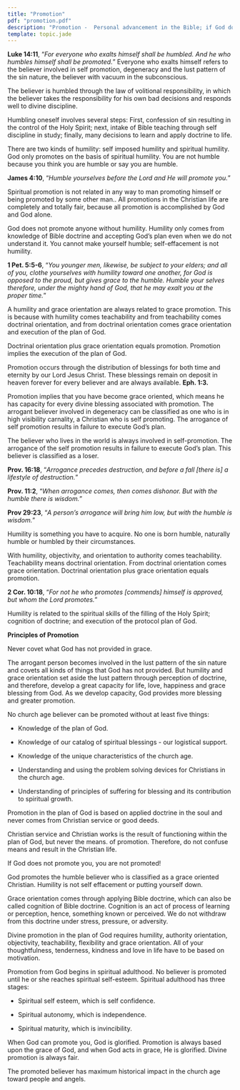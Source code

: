 ```yaml
---
title: "Promotion"
pdf: "promotion.pdf"
description: "Promotion -  Personal advancement in the Bible; if God does not promote you, you're not promoted!"
template: topic.jade
---
```


**Luke 14:11**, “_For everyone who exalts himself shall be humbled. And he who humbles himself shall be promoted._” Everyone who exalts himself refers to the believer involved in self promotion, degeneracy and the lust pattern of the sin nature, the believer with vacuum in the subconscious.

The believer is humbled through the law of volitional responsibility, in which the believer takes the responsibility for his own bad decisions and responds well to divine discipline.

Humbling oneself involves several steps: First, confession of sin resulting in the control of the Holy Spirit; next, intake of Bible teaching through self discipline in study; finally, many decisions to learn and apply doctrine to life.

There are two kinds of humility: self imposed humility and spiritual humility. God only promotes on the basis of spiritual humility. You are not humble because you think you are humble or say you are humble.

**James 4:10**, “_Humble yourselves before the Lord and He will promote you._”

Spiritual promotion is not related in any way to man promoting himself or being promoted by some other man.. All promotions in the Christian life are completely and totally fair, because all promotion is accomplished by God and God alone.

God does not promote anyone without humility. Humility only comes from knowledge of Bible doctrine and accepting God’s plan even when we do not understand it. You cannot make yourself humble; self-effacement is not humility.

**1 Pet. 5:5-6**, “_You younger men, likewise, be subject to your elders; and all of you, clothe yourselves with humility toward one another, for God is opposed to the proud, but gives grace to the humble. Humble your selves therefore, under the mighty hand of God, that he may exalt you at the proper time._”

A humility and grace orientation are always related to grace promotion. This is because with humility comes teachability and from teachability comes doctrinal orientation, and from doctrinal orientation comes grace orientation and execution of the plan of God.

Doctrinal orientation plus grace orientation equals promotion. Promotion implies the execution of the plan of God.

Promotion occurs through the distribution of blessings for both time and eternity by our Lord Jesus Christ. These blessings remain on deposit in heaven forever for every believer and are always available. **Eph. 1:3.**

Promotion implies that you have become grace oriented, which means he has capacity for every divine blessing associated with promotion. The arrogant believer involved in degeneracy can be classified as one who is in high visibility carnality, a Christian who is self promoting. The arrogance of self promotion results in failure to execute God’s plan.

The believer who lives in the world is always involved in self-promotion. The arrogance of the self promotion results in failure to execute God’s plan. This believer is classified as a loser.

**Prov. 16:18**, “_Arrogance precedes destruction, and before a fall [there is] a lifestyle of destruction._”

**Prov. 11:2**, “_When arrogance comes, then comes dishonor. But with the humble there is wisdom._”

**Prov 29:23**, “_A person’s arrogance will bring him low, but with the humble is wisdom._”

Humility is something you have to acquire. No one is born humble, naturally humble or humbled by their circumstances.

With humility, objectivity, and orientation to authority comes teachability. Teachability means doctrinal orientation. From doctrinal orientation comes grace orientation. Doctrinal orientation plus grace orientation equals promotion.

**2 Cor. 10:18**, “_For not he who promotes [commends] himself is approved, but whom the Lord promotes._”

Humility is related to the spiritual skills of the filling of the Holy Spirit; cognition of doctrine; and execution of the protocol plan of God.

**Principles of Promotion**

Never covet what God has not provided in grace.

The arrogant person becomes involved in the lust pattern of the sin nature and covets all kinds of things that God has not provided. But humility and grace orientation set aside the lust pattern through perception of doctrine, and therefore, develop a great capacity for life, love, happiness and grace blessing from God. As we develop capacity, God provides more blessing and greater promotion.

No church age believer can be promoted without at least five things:

* Knowledge of the plan of God.

* Knowledge of our catalog of spiritual blessings - our logistical support.

* Knowledge of the unique characteristics of the church age.

* Understanding and using the problem solving devices for Christians in the church age.

* Understanding of principles of suffering for blessing and its contribution to spiritual growth.

Promotion in the plan of God is based on applied doctrine in the soul and never comes from Christian service or good deeds.

Christian service and Christian works is the result of functioning within the plan of God, but never the means. of promotion. Therefore, do not confuse means and result in the Christian life.

If God does not promote you, you are not promoted!

God promotes the humble believer who is classified as a grace oriented Christian. Humility is not self effacement or putting yourself down.

Grace orientation comes through applying Bible doctrine, which can also be called cognition of Bible doctrine. Cognition is an act of process of learning or perception, hence, something known or perceived. We do not withdraw from this doctrine under stress, pressure, or adversity.

Divine promotion in the plan of God requires humility, authority orientation, objectivity, teachability, flexibility and grace orientation. All of your thoughtfulness, tenderness, kindness and love in life have to be based on motivation.

Promotion from God begins in spiritual adulthood. No believer is promoted until he or she reaches spiritual self-esteem. Spiritual adulthood has three stages:

* Spiritual self esteem, which is self confidence.

* Spiritual autonomy, which is independence.

* Spiritual maturity, which is invincibility.

When God can promote you, God is glorified. Promotion is always based upon the grace of God, and when God acts in grace, He is glorified. Divine promotion is always fair.

The promoted believer has maximum historical impact in the church age toward people and angels.


